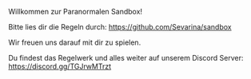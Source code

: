 Willkommen zur Paranormalen Sandbox!

Bitte lies dir die Regeln durch:
https://github.com/Sevarina/sandbox

Wir freuen uns darauf mit dir zu spielen.

Du findest das Regelwerk und alles weiter auf unserem Discord Server:
https://discord.gg/TGJrwMTrzt